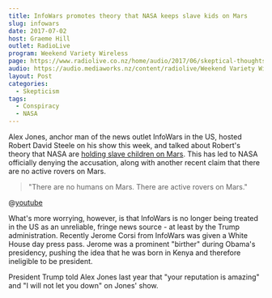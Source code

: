 ```yaml
---
title: InfoWars promotes theory that NASA keeps slave kids on Mars
slug: infowars
date: 2017-07-02
host: Graeme Hill
outlet: RadioLive
program: Weekend Variety Wireless
page: https://www.radiolive.co.nz/home/audio/2017/06/skeptical-thoughts-with-mark-honeychurch1.html
audio: https://audio.mediaworks.nz/content/radiolive/Weekend Variety Wireless/July 17/02_07_17_Skeptical.mp3
layout: Post
categories:
  - Skepticism
tags:
  - Conspiracy
  - NASA
---
```


Alex Jones, anchor man of the news outlet InfoWars in the US, hosted Robert David Steele on his show this week, and talked about Robert's theory that NASA are [holding slave children on Mars](http://www.slate.com/blogs/the_slatest/2017/06/30/alex_jones_trump_endorsed_infowars_site_exposes_nasa_s_martian_slave_colony.html). This has led to NASA officially denying the accusation, along with another recent claim that there are no active rovers on Mars.

<!-- more -->

> "There are no humans on Mars. There are active rovers on Mars."

@[youtube](https://youtu.be/1BQ26jzAvy8?t=2m50s)

What's more worrying, however, is that InfoWars is no longer being treated in the US as an unreliable, fringe news source - at least by the Trump administration. Recently Jerome Corsi from InfoWars was given a White House day press pass. Jerome was a prominent "birther" during Obama's presidency, pushing the idea that he was born in Kenya and therefore ineligible to be president.

President Trump told Alex Jones last year that "your reputation is amazing" and "I will not let you down" on Jones' show.
